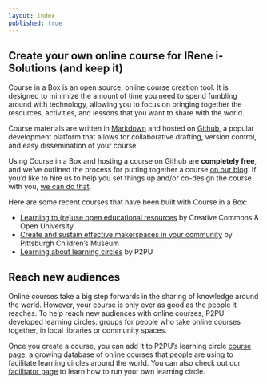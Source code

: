 ```yaml
---
layout: index
published: true
---
```


## Create your own online course for IRene i-Solutions (and keep it)

Course in a Box is an open source, online course creation tool. It is designed to minimize the amount of time you need to spend fumbling around with technology, allowing you to focus on bringing together the resources, activities, and lessons that you want to share with the world.

Course materials are written in [Markdown](https://www.markdownguide.org/) and hosted on [Github](https://www.github.com), a popular development platform that allows for collaborative drafting, version control, and easy dissemination of your course.

Using Course in a Box and hosting a course on Github are **completely free**, and we’ve outlined the process for putting together a course [on our blog](https://info.p2pu.org/2019/05/16/creating-an-open-course-with-p2pu/). If you’d like to hire us to help you set things up and/or co-design the course with you, [we can do that](https://www.p2pu.org/en/work-with-us/). 


Here are some recent courses that have been built with Course in a Box:

- [Learning to (re)use open educational resources](http://www.exploerercourse.org/) by Creative Commons & Open University
- [Create and sustain effective makerspaces in your community](http://p2pu.github.io/makingandlearning/) by Pittsburgh Children’s Museum
- [Learning about learning circles](https://p2pu.github.io/facilitate-course/) by P2PU


## Reach new audiences

Online courses take a big step forwards in the sharing of knowledge around the world. However, your course is only ever as good as the people it reaches. To help reach new audiences with online courses, P2PU developed learning circles: groups for people who take online courses together, in local libraries or community spaces.

Once you create a course, you can add it to P2PU’s learning circle [course page](http://p2pu.org/en/courses/), a growing database of online courses that people are using to facilitate learning circles around the world. You can also check out our [facilitator page](https://www.p2pu.org/en/facilitate/) to learn how to run your own learning circle.


